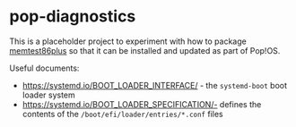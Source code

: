 # pop-diagnostics

This is a placeholder project to experiment with how to package [memtest86plus](https://github.com/memtest86plus/memtest86plus/) so that it can be installed and updated as part of Pop!OS.

Useful documents:
* https://systemd.io/BOOT_LOADER_INTERFACE/ - the `systemd-boot` boot loader system
* https://systemd.io/BOOT_LOADER_SPECIFICATION/- defines the contents of the `/boot/efi/loader/entries/*.conf` files